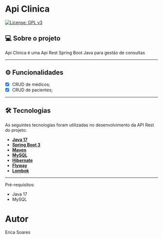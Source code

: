 # Api Clinica
[![License: GPL v3](https://img.shields.io/badge/License-GPLv3-blue.svg)](https://www.gnu.org/licenses/gpl-3.0)

## 💻 Sobre o projeto

Api Clinica é uma Api Rest Spring Boot Java para gestão de consultas


---

## ⚙️ Funcionalidades

- [x] CRUD de médicos;
- [x] CRUD de pacientes;

---

## 🛠 Tecnologias

As seguintes tecnologias foram utilizadas no desenvolvimento da API Rest do projeto:

- **[Java 17](https://www.oracle.com/java)**
- **[Spring Boot 3](https://spring.io/projects/spring-boot)**
- **[Maven](https://maven.apache.org)**
- **[MySQL](https://www.mysql.com)**
- **[Hibernate](https://hibernate.org)**
- **[Flyway](https://flywaydb.org)**
- **[Lombok](https://projectlombok.org)**

---


Pré-requisitos:
- Java 17
- MySQL

# Autor

Erica Soares
